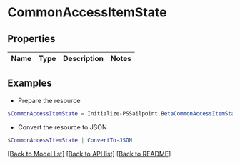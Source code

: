 # CommonAccessItemState
## Properties

Name | Type | Description | Notes
------------ | ------------- | ------------- | -------------

## Examples

- Prepare the resource
```powershell
$CommonAccessItemState = Initialize-PSSailpoint.BetaCommonAccessItemState 
```

- Convert the resource to JSON
```powershell
$CommonAccessItemState | ConvertTo-JSON
```

[[Back to Model list]](../README.md#documentation-for-models) [[Back to API list]](../README.md#documentation-for-api-endpoints) [[Back to README]](../README.md)

